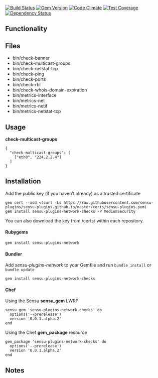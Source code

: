 
[![Build Status](https://travis-ci.org/sensu-plugins/sensu-plugins-network-checks.svg?branch=master)](https://travis-ci.org/sensu-plugins/sensu-plugins-network-checks)
[![Gem Version](https://badge.fury.io/rb/sensu-plugins-network-checks.svg)](http://badge.fury.io/rb/sensu-plugins-network-checks)
[![Code Climate](https://codeclimate.com/github/sensu-plugins/sensu-plugins-network-checks/badges/gpa.svg)](https://codeclimate.com/github/sensu-plugins/sensu-plugins-network-checks)
[![Test Coverage](https://codeclimate.com/github/sensu-plugins/sensu-plugins-network-checks/badges/coverage.svg)](https://codeclimate.com/github/sensu-plugins/sensu-plugins-network-checks)
[![Dependency Status](https://gemnasium.com/sensu-plugins/sensu-plugins-network-checks.svg)](https://gemnasium.com/sensu-plugins/sensu-plugins-network-checks)

## Functionality

## Files
 * bin/check-banner
 * bin/check-multicast-groups
 * bin/check-netstat-tcp
 * bin/check-ping
 * bin/check-ports
 * bin/check-rbl
 * bin/check-whois-domain-expiration
 * bin/metrics-interface
 * bin/metrics-net
 * bin/metrics-netif
 * bin/metrics-netstat-tcp

## Usage

**check-multicast-groups**
```
{
  "check-multicast-groups": [
    ["eth0", "224.2.2.4"]
  ]
}
```
## Installation

Add the public key (if you haven’t already) as a trusted certificate

```
gem cert --add <(curl -Ls https://raw.githubusercontent.com/sensu-plugins/sensu-plugins.github.io/master/certs/sensu-plugins.pem)
gem install sensu-plugins-network-checks -P MediumSecurity
```

You can also download the key from /certs/ within each repository.

#### Rubygems

`gem install sensu-plugins-network`

#### Bundler

Add *sensu-plugins-network* to your Gemfile and run `bundle install` or `bundle update`

`gem install sensu-plugins-network-checks`

#### Chef

Using the Sensu **sensu_gem** LWRP
```
sensu_gem 'sensu-plugins-network-checks' do
  options('--prerelease')
  version '0.0.1.alpha.2'
end
```

Using the Chef **gem_package** resource
```
gem_package 'sensu-plugins-network-checks' do
  options('--prerelease')
  version '0.0.1.alpha.2'
end
```

## Notes
